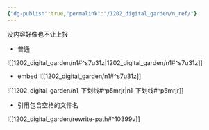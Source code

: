 ```yaml
---
{"dg-publish":true,"permalink":"/1202_digital_garden/n_ref/"}
---
```



没内容好像也不让上报


- 普通

![[1202_digital_garden/n1#^s7u31z\|1202_digital_garden/n1#^s7u31z]]


- embed 
![[1202_digital_garden/n1#^s7u31z]]


![[1202_digital_garden/n1_下划线#^p5mrjr\|n1_下划线#^p5mrjr]]


- 引用包含空格的文件名

![[1202_digital_garden/rewrite-path#^10399v]]